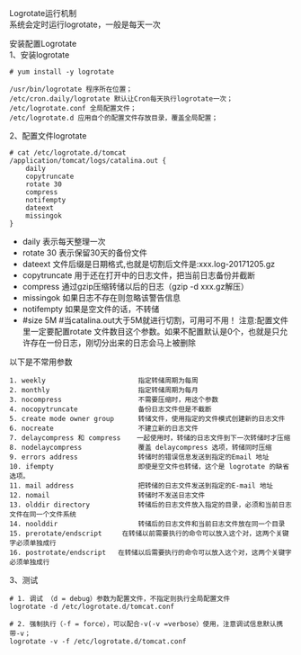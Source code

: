 Logrotate运行机制  
系统会定时运行logrotate，一般是每天一次  

安装配置Logrotate  
1、安装logrotate  
```
# yum install -y logrotate
```  

```
/usr/bin/logrotate 程序所在位置；
/etc/cron.daily/logrotate 默认让Cron每天执行logrotate一次；
/etc/logrotate.conf 全局配置文件；
/etc/logrotate.d 应用自个的配置文件存放目录，覆盖全局配置；
```  

2、配置文件logrotate  
```
# cat /etc/logrotate.d/tomcat
/application/tomcat/logs/catalina.out {
    daily
    copytruncate
    rotate 30
    compress
    notifempty
    dateext
    missingok
}
```  
- daily           表示每天整理一次    
- rotate 30       表示保留30天的备份文件
- dateext         文件后缀是日期格式,也就是切割后文件是:xxx.log-20171205.gz
- copytruncate    用于还在打开中的日志文件，把当前日志备份并截断
- compress        通过gzip压缩转储以后的日志（gzip -d xxx.gz解压）
- missingok       如果日志不存在则忽略该警告信息
- notifempty      如果是空文件的话，不转储
- #size 5M        #当catalina.out大于5M就进行切割，可用可不用！
注意:配置文件里一定要配置rotate 文件数目这个参数。如果不配置默认是0个，也就是只允许存在一份日志，刚切分出来的日志会马上被删除  



以下是不常用参数  
```
1. weekly                       指定转储周期为每周
2. monthly                      指定转储周期为每月
3. nocompress                   不需要压缩时，用这个参数 
4. nocopytruncate               备份日志文件但是不截断
5. create mode owner group      转储文件，使用指定的文件模式创建新的日志文件
6. nocreate                     不建立新的日志文件
7. delaycompress 和 compress    一起使用时，转储的日志文件到下一次转储时才压缩
8. nodelaycompress              覆盖 delaycompress 选项，转储同时压缩
9. errors address               转储时的错误信息发送到指定的Email 地址
10. ifempty                     即使是空文件也转储，这个是 logrotate 的缺省选项。
11. mail address                把转储的日志文件发送到指定的E-mail 地址
12. nomail                      转储时不发送日志文件
13. olddir directory            转储后的日志文件放入指定的目录，必须和当前日志文件在同一个文件系统 
14. noolddir                    转储后的日志文件和当前日志文件放在同一个目录
15. prerotate/endscript     在转储以前需要执行的命令可以放入这个对，这两个关键字必须单独成行
16. postrotate/endscript   在转储以后需要执行的命令可以放入这个对，这两个关键字必须单独成行
```  

3、测试  
```
# 1. 调试 （d = debug）参数为配置文件，不指定则执行全局配置文件
logrotate -d /etc/logrotate.d/tomcat.conf

# 2. 强制执行（-f = force），可以配合-v(-v =verbose）使用，注意调试信息默认携带-v；
logrotate -v -f /etc/logrotate.d/tomcat.conf
```  
